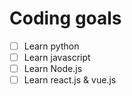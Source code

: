 # Coding goals
- [ ] Learn python
- [ ] Learn javascript
- [ ] Learn Node.js
- [ ] Learn react.js & vue.js
